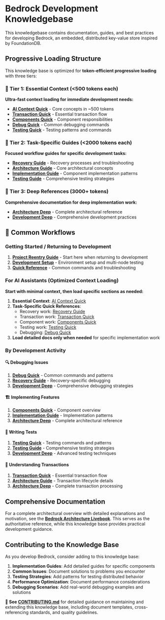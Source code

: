 # Bedrock Development Knowledgebase

This knowledgebase contains documentation, guides, and best practices for developing Bedrock, an embedded, distributed key-value store inspired by FoundationDB.

## Progressive Loading Structure

This knowledge base is optimized for **token-efficient progressive loading** with three tiers:

### 🔹 Tier 1: Essential Context (<500 tokens each)
**Ultra-fast context loading for immediate development needs:**

- **[AI Context Quick](docs/knowlege_base/00-quick/ai-context-quick.md)** - Core concepts in ~500 tokens
- **[Transaction Quick](docs/knowlege_base/00-quick/transaction-quick.md)** - Essential transaction flow
- **[Components Quick](docs/knowlege_base/00-quick/components-quick.md)** - Component responsibilities
- **[Debug Quick](docs/knowlege_base/00-quick/debug-quick.md)** - Common debugging commands
- **[Testing Quick](docs/knowlege_base/00-quick/testing-quick.md)** - Testing patterns and commands

### 🔹 Tier 2: Task-Specific Guides (<2000 tokens each)
**Focused workflow guides for specific development tasks:**

- **[Recovery Guide](docs/knowlege_base/01-guides/recovery-guide.md)** - Recovery processes and troubleshooting
- **[Architecture Guide](docs/knowlege_base/01-guides/architecture-guide.md)** - Core architectural concepts
- **[Implementation Guide](docs/knowlege_base/01-guides/implementation-guide.md)** - Component implementation patterns
- **[Testing Guide](docs/knowlege_base/01-guides/testing-guide.md)** - Comprehensive testing strategies

### 🔹 Tier 3: Deep References (3000+ tokens)
**Comprehensive documentation for deep implementation work:**

- **[Architecture Deep](docs/knowlege_base/02-deep/architecture-deep.md)** - Complete architectural reference
- **[Development Deep](docs/knowlege_base/02-deep/development-deep.md)** - Comprehensive development practices

## 🚀 Common Workflows

### Getting Started / Returning to Development
1. **[Project Reentry Guide](docs/knowlege_base/00-getting-started/project-reentry-guide.md)** - Start here when returning to development
2. **[Development Setup](docs/knowlege_base/00-getting-started/development-setup.md)** - Environment setup and multi-node testing  
3. **[Quick Reference](docs/knowlege_base/00-getting-started/quick-reference.md)** - Common commands and troubleshooting

### For AI Assistants (Optimized Context Loading)
**Start with minimal context, then load specific sections as needed:**

1. **Essential Context**: [AI Context Quick](docs/knowlege_base/00-quick/ai-context-quick.md)
2. **Task-Specific Quick References**:
   - Recovery work: [Recovery Guide](docs/knowlege_base/01-guides/recovery-guide.md)
   - Transaction work: [Transaction Quick](docs/knowlege_base/00-quick/transaction-quick.md)
   - Component work: [Components Quick](docs/knowlege_base/00-quick/components-quick.md)
   - Testing work: [Testing Quick](docs/knowlege_base/00-quick/testing-quick.md)
   - Debugging: [Debug Quick](docs/knowlege_base/00-quick/debug-quick.md)
3. **Load detailed docs only when needed** for specific implementation work

### By Development Activity

#### 🔍 Debugging Issues
1. **[Debug Quick](docs/knowlege_base/00-quick/debug-quick.md)** - Common commands and patterns
2. **[Recovery Guide](docs/knowlege_base/01-guides/recovery-guide.md)** - Recovery-specific debugging
3. **[Development Deep](docs/knowlege_base/02-deep/development-deep.md)** - Comprehensive debugging strategies

#### 🏗️ Implementing Features
1. **[Components Quick](docs/knowlege_base/00-quick/components-quick.md)** - Component overview
2. **[Implementation Guide](docs/knowlege_base/01-guides/implementation-guide.md)** - Implementation patterns
3. **[Architecture Deep](docs/knowlege_base/02-deep/architecture-deep.md)** - Complete architectural reference

#### 🧪 Writing Tests
1. **[Testing Quick](docs/knowlege_base/00-quick/testing-quick.md)** - Testing commands and patterns
2. **[Testing Guide](docs/knowlege_base/01-guides/testing-guide.md)** - Comprehensive testing strategies
3. **[Development Deep](docs/knowlege_base/02-deep/development-deep.md)** - Advanced testing techniques

#### 🔄 Understanding Transactions
1. **[Transaction Quick](docs/knowlege_base/00-quick/transaction-quick.md)** - Essential transaction flow
2. **[Architecture Guide](docs/knowlege_base/01-guides/architecture-guide.md)** - Transaction lifecycle details
3. **[Architecture Deep](docs/knowlege_base/02-deep/architecture-deep.md)** - Complete transaction processing

## Comprehensive Documentation

For a complete architectural overview with detailed explanations and motivation, see the **[Bedrock Architecture Livebook](docs/bedrock-architecture.livemd)**. This serves as the authoritative reference, while this knowledge base provides practical development guidance.

## Contributing to the Knowledge Base

As you develop Bedrock, consider adding to this knowledge base:

1. **Implementation Guides**: Add detailed guides for specific components
2. **Common Issues**: Document solutions to problems you encounter  
3. **Testing Strategies**: Add patterns for testing distributed behavior
4. **Performance Optimization**: Document performance considerations
5. **Debugging Scenarios**: Add real-world debugging examples and solutions

**📖 See [CONTRIBUTING.md](docs/knowlege_base/CONTRIBUTING.md)** for detailed guidance on maintaining and extending this knowledge base, including document templates, cross-referencing standards, and quality guidelines.
